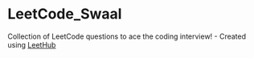 # LeetCode_Swaal
Collection of LeetCode questions to ace the coding interview! - Created using [LeetHub](https://github.com/QasimWani/LeetHub)
